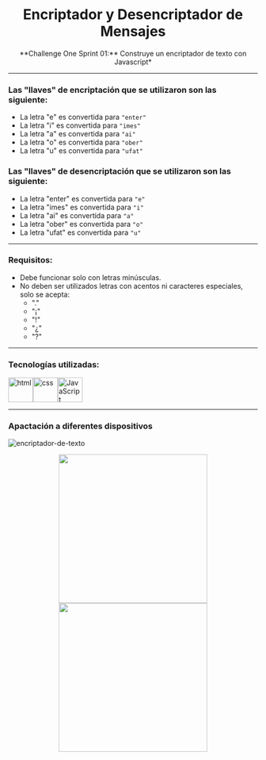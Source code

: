 <h1 align="center">Encriptador y Desencriptador de Mensajes</h1>

<p align="center">**Challenge One Sprint 01:** Construye un encriptador de texto con Javascript*</p>

<hr>

<h3>Las "llaves" de encriptación que se utilizaron son las siguiente:</h3>
  
  - La letra "e" es convertida para `"enter"`
  - La letra "i" es convertida para `"imes"`
  - La letra "a" es convertida para `"ai"`
  - La letra "o" es convertida para `"ober"`
  - La letra "u" es convertida para `"ufat"`
  
 <h3>Las "llaves" de desencriptación que se utilizaron son las siguiente:</h3>
  
  - La letra "enter" es convertida para `"e"`
  - La letra "imes" es convertida para `"i"`
  - La letra "ai" es convertida para `"a"`
  - La letra "ober" es convertida para `"o"`
  - La letra "ufat" es convertida para `"u"`
 
<hr>

<h3>Requisitos:</h3>

  - Debe funcionar solo con letras minúsculas.
  - No deben ser utilizados letras con acentos ni caracteres especiales, solo se acepta:
    - "."
    - "¡"
    - "!"
    - "¿"
    - "?"

<hr>
  
<h3>Tecnologías utilizadas:</h3>

 <img src="https://img.icons8.com/color/344/html-5--v1.png" alt="html" width="50"/><img src="https://img.icons8.com/color/344/css3.png" alt="css" width="50"/><img    src="https://img.icons8.com/color/344/javascript--v1.png" alt="JavaScript" width="50"/>

<hr>

<h3>Apactación a diferentes dispositivos</h3>

![encriptador-de-texto](https://user-images.githubusercontent.com/119550417/215005826-88abc8c9-20c7-48e1-bb31-069931028866.jpg)
<p align="center"><img src="https://user-images.githubusercontent.com/119550417/215007192-1db4c7c3-3522-4e3c-a407-8fc62fda3ef0.png" width="300">
<img src="https://user-images.githubusercontent.com/119550417/215007198-51d41304-5d84-4745-9f6f-8d8f3d68850b.png" width="300"></p>
